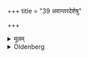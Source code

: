 +++
title = "39 अवान्तरदेशेषु"

+++

<details><summary>मूलम्</summary>

अवान्तरदेशेषु ३९
</details>

<details><summary>Oldenberg</summary>

39. And in the intermediate points,
</details>
